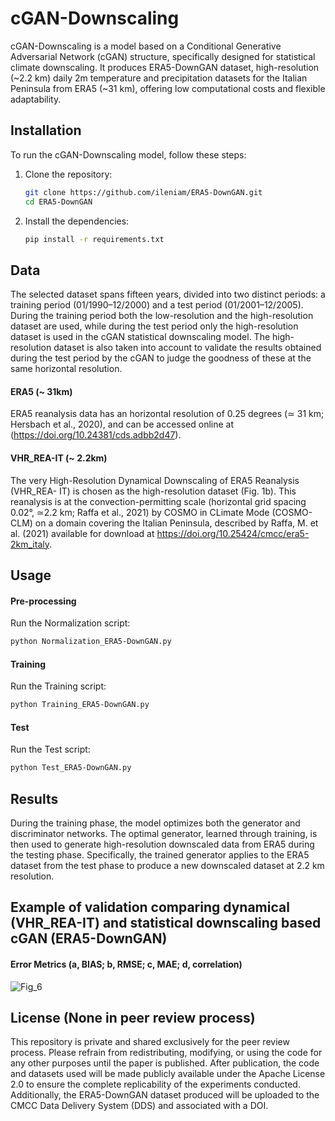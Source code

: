 # cGAN-Downscaling
cGAN-Downscaling is a model based on a Conditional Generative Adversarial Network (cGAN) structure, specifically designed for statistical climate downscaling. It produces ERA5-DownGAN dataset, high-resolution (~2.2 km) daily 2m temperature and precipitation datasets for the Italian Peninsula from ERA5 (~31 km), offering low computational costs and flexible adaptability.
## Installation

To run the cGAN-Downscaling model, follow these steps:

1. Clone the repository:

    ```bash
    git clone https://github.com/ileniam/ERA5-DownGAN.git
    cd ERA5-DownGAN
    ```

2. Install the dependencies:

    ```bash
    pip install -r requirements.txt
    ```
## Data
The selected dataset spans fifteen years, divided into two distinct periods: a training period (01/1990–12/2000) and a test period (01/2001–12/2005). During the training period both the low-resolution and the high-resolution dataset are used, while during the test period only the high-resolution dataset is used in the cGAN statistical downscaling model. The high-resolution dataset is also taken into account to validate the results obtained during the test period by the cGAN to judge the goodness of these at the same horizontal resolution.
#### ERA5 (~ 31km)
ERA5 reanalysis data has an horizontal resolution of 0.25 degrees (≃ 31 km; Hersbach et al., 2020), and can be accessed online at (https://doi.org/10.24381/cds.adbb2d47). 
#### VHR_REA-IT (~ 2.2km)
The very High-Resolution Dynamical Downscaling of ERA5 Reanalysis (VHR_REA- IT) is chosen as the high-resolution dataset (Fig. 1b). This reanalysis is at the convection-permitting scale (horizontal grid spacing 0.02°, ≃2.2 km; Raffa et al., 2021) by COSMO in CLimate Mode (COSMO-CLM) on a domain covering the Italian Peninsula, described by Raffa, M. et al. (2021) available for download at https://doi.org/10.25424/cmcc/era5-2km_italy. 
## Usage
#### Pre-processing
Run the Normalization script:
```bash
python Normalization_ERA5-DownGAN.py
```
#### Training
Run the Training script:
```bash
python Training_ERA5-DownGAN.py
```
#### Test
Run the Test script:
```bash
python Test_ERA5-DownGAN.py
```

## Results
During the training phase, the model optimizes both the generator and discriminator networks. The optimal generator, learned through training, is then used to generate high-resolution downscaled data from ERA5 during the testing phase. Specifically, the trained generator applies to the ERA5 dataset from the test phase to produce a new downscaled dataset at 2.2 km resolution. 
## Example of validation comparing dynamical (VHR_REA-IT) and statistical downscaling based cGAN (ERA5-DownGAN)
#### Error Metrics (a, BIAS; b, RMSE; c, MAE; d, correlation)
 ![Fig_6](https://github.com/user-attachments/assets/01641900-9aa4-4931-bf9b-aa900ce3963f)
## License (None in peer review process)

This repository is private and shared exclusively for the peer review process. Please refrain from redistributing, modifying, or using the code for any other purposes until the paper is published. After publication, the code and datasets used will be made publicly available under the Apache License 2.0 to ensure the complete replicability of the experiments conducted. Additionally, the ERA5-DownGAN dataset produced will be uploaded to the CMCC Data Delivery System (DDS) and associated with a DOI.
